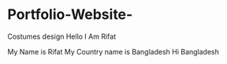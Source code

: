 # Portfolio-Website-
Costumes design 
Hello I Am Rifat

  My Name is Rifat 
  My  Country name is Bangladesh 
  Hi Bangladesh 
